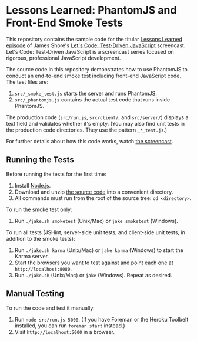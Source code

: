 Lessons Learned: PhantomJS and Front-End Smoke Tests
=============

This repository contains the sample code for the titular [Lessons Learned episode](http://www.letscodejavascript.com/v3/episodes/lessons_learned/13) of James Shore's [Let's Code: Test-Driven JavaScript](http://www.letscodejavascript.com) screencast. Let's Code: Test-Driven JavaScript is a screencast series focused on rigorous, professional JavaScript development.

The source code in this repository demonstrates how to use PhantomJS to conduct an end-to-end smoke test including front-end JavaScript code. The test files are:

1. `src/_smoke_test.js` starts the server and runs PhantomJS.
2. `src/_phantomjs.js` contains the actual test code that runs inside PhantomJS.

The production code (`src/run.js`, `src/client/`, and `src/server/`) displays a text field and validates whether it's empty. (You may also find unit tests in the production code directories. They use the pattern `_*_test.js`.)

For further details about how this code works, watch [the screencast](http://www.letscodejavascript.com/v3/episodes/lessons_learned/13).


Running the Tests
-----------------

Before running the tests for the first time:

1. Install [Node.js](http://nodejs.org/download/).
2. Download and unzip [the source code](https://github.com/jamesshore/ll10_gui_test_strategies/archive/master.zip) into a convenient directory.
3. All commands must run from the root of the source tree: `cd <directory>`.

To run the smoke test only:

1. Run `./jake.sh smoketest` (Unix/Mac) or `jake smoketest` (Windows).

To run all tests (JSHint, server-side unit tests, and client-side unit tests, in addition to the smoke tests):

1. Run `./jake.sh karma` (Unix/Mac) or `jake karma` (Windows) to start the Karma server.
2. Start the browsers you want to test against and point each one at `http://localhost:8080`.
3. Run `./jake.sh` (Unix/Mac) or `jake` (Windows). Repeat as desired.


Manual Testing
--------------

To run the code and test it manually:

1. Run `node src/run.js 5000`. (If you have Foreman or the Heroku Toolbelt installed, you can run `foreman start` instead.)
2. Visit `http://localhost:5000` in a browser.
